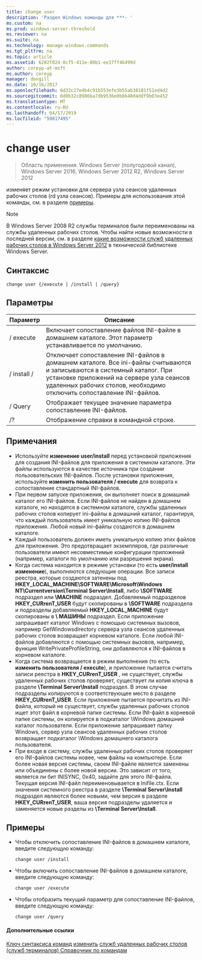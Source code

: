 ```yaml
---
title: change user
description: 'Раздел Windows команды для ***- '
ms.custom: na
ms.prod: windows-server-threshold
ms.reviewer: na
ms.suite: na
ms.technology: manage-windows-commands
ms.tgt_pltfrm: na
ms.topic: article
ms.assetid: 6202f024-8cf5-411e-89b1-ee37ff46499d
author: coreyp-at-msft
ms.author: coreyp
manager: dongill
ms.date: 10/16/2017
ms.openlocfilehash: 6d32c27e4b4c91b553efe3b55ab38181f51ed4d2
ms.sourcegitcommit: 0d0b32c8986ba7db9536e0b8648d4ddf9b03e452
ms.translationtype: MT
ms.contentlocale: ru-RU
ms.lasthandoff: 04/17/2019
ms.locfileid: "59817495"
---
```

# <a name="change-user"></a>change user

>Область применения. Windows Server (полугодовой канал), Windows Server 2016, Windows Server 2012 R2, Windows Server 2012

изменяет режим установки для сервера узла сеансов удаленных рабочих столов (rd узла сеансов).
Примеры для использования этой команды, см. в разделе [примеры](#BKMK_examples).
> [!NOTE]
> В Windows Server 2008 R2 службы терминалов были переименованы на службы удаленных рабочих столов. Чтобы найти новые возможности в последней версии, см. в разделе [какие возможности служб удаленных рабочих столов в Windows Server 2012](https://technet.microsoft.com/library/hh831527) в технической библиотеке Windows Server.
## <a name="syntax"></a>Синтаксис
```
change user {/execute | /install | /query}
```
## <a name="parameters"></a>Параметры
|Параметр|Описание|
|-------|--------|
|/ execute|Включает сопоставление файлов INI-файле в домашнем каталоге. Этот параметр устанавливается по умолчанию.|
|/ install /|Отключает сопоставление INI-файлов в домашнем каталоге. Все ini-файлы считываются и записываются в системный каталог. При установке приложений на сервере узла сеансов удаленных рабочих столов, необходимо отключить сопоставление INI-файлов.|
|/ Query|Отображает текущее значение параметра сопоставление INI-файлов.|
|/?|Отображение справки в командной строке.|
## <a name="remarks"></a>Примечания
-   Используйте **изменение user/install** перед установкой приложения для создания INI-файлов для приложения в системном каталоге. Эти файлы используются в качестве источника при создании пользовательских INI-файлов. После установки приложения, используйте **изменить пользователя / execute** для возврата к сопоставление стандартный INI-файлов.
-   При первом запуске приложения, он выполняет поиск в домашний каталог его INI-файлов. Если INI-файлов не найден в домашнем каталоге, но находятся в системном каталоге, службы удаленных рабочих столов копирует ini-файлы в домашний каталог, гарантируя, что каждый пользователь имеет уникальную копию INI-файлов приложения. Любой новый ini-файлы создаются в домашнем каталоге.
-   Каждый пользователь должен иметь уникальную копию этих файлов для приложения. Это предотвращает экземпляров, где различные пользователи имеют несовместимые конфигурации приложений (например, каталоги по умолчанию или разрешения экрана).
-   Когда система находится в режиме установки (то есть **user/install изменение**), выполняются следующие операции. Все записи реестра, которые создаются затенены под **HKEY_LOCAL_MACHINE\SOFTWARE\Microsoft\Windows NT\Currentversion\Terminal Server\Install**, либо **\SOFTWARE** подраздел или **\MACHINE** подраздел. Добавляемый подразделов **HKEY_CURrenT_USER** будут скопированы в **\SOFTWARE** подраздела и подразделы добавляемый **HKEY_LOCAL_MACHINE** будут скопированы в **\ МАШИНЫ** подраздел. Если приложение запрашивает каталог Windows с помощью системных вызовов, например GetWindowsdirectory сервера узла сеансов удаленных рабочих столов возвращает корневом каталоге. Если любой INI-файлов добавляются с помощью системных вызовов, например, функция WritePrivateProfileString, они добавляются к INI-файлов в корневом каталоге.
-   Когда система возвращается в режим выполнения (то есть **изменить пользователя / execute**), и приложение пытается считать записи реестра в **HKEY_CURrenT_USER** , не существует, службы удаленных рабочих столов проверяет, существует ли копия ключа в разделе **\Terminal Server\Install** подраздел. В этом случае подразделы копируются в соответствующее место в разделе **HKEY_CURrenT_USER**. Если приложение пытается прочитать из INI-файла, который не существует, службы удаленных рабочих столов ищет этот файл в корневой папке системы. Если INI-файл в корневой папке системы, он копируется в подкаталог \Windows домашний каталог пользователя. Если приложение запрашивает папку Windows, сервер узла сеансов удаленных рабочих столов возвращает подкаталог \Windows домашнего каталога пользователя.
-   При входе в систему, службы удаленных рабочих столов проверяет его INI-файлов системы новее, чем файлы на компьютере. Если более новая версия системы, своем INI-файле является заменены или объединены с более новой версии. Это зависит от того, является ли бит INISYNC, 0x40, задайте для этого INI-файла. Текущая версия INI-файл переименовывается в Inifile.ctx. Если значения системного реестра в разделе **\Terminal Server\Install** подраздел являются более новыми, чем версия в разделе **HKEY_CURrenT_USER**, ваша версия подразделы удаляется и заменяется новые разделы из **\Terminal Server\Install**.
## <a name="BKMK_examples"></a>Примеры
-   Чтобы отключить сопоставление INI-файлов в домашнем каталоге, введите следующую команду:
    ```
    change user /install
    ```
-   Чтобы включить сопоставление INI-файлов в домашнем каталоге, введите следующую команду:
    ```
    change user /execute
    ```
-   Чтобы отобразить текущий параметр для сопоставление INI-файлов, введите следующую команду:
    ```
    change user /query
    ```
#### <a name="additional-references"></a>Дополнительные ссылки
[Ключ синтаксиса команд](command-line-syntax-key.md)
[изменить](change.md)
[служб удаленных рабочих столов &#40;служб терминалов&#41; Справочник по командам](remote-desktop-services-terminal-services-command-reference.md)
